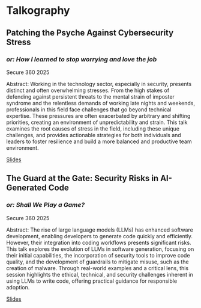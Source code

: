 # Talkography

## Patching the Psyche Against Cybersecurity Stress
### _or: How I learned to stop worrying and love the job_

Secure 360 2025

Abstract: Working in the technology sector, especially in security, presents distinct and often overwhelming stresses. From the high stakes of defending against persistent threats to the mental strain of imposter syndrome and the relentless demands of working late nights and weekends, professionals in this field face challenges that go beyond technical expertise. These pressures are often exacerbated by arbitrary and shifting priorities, creating an environment of unpredictability and strain. This talk examines the root causes of stress in the field, including these unique challenges, and provides actionable strategies for both individuals and leaders to foster resilience and build a more balanced and productive team environment.

[Slides](2025-S360-Patching-the-Psyche.pdf)


## The Guard at the Gate: Security Risks in AI-Generated Code
### _or: Shall We Play a Game?_

Secure 360 2025

Abstract: The rise of large language models (LLMs) has enhanced software development, enabling developers to generate code quickly and efficiently. However, their integration into coding workflows presents significant risks. This talk explores the evolution of LLMs in software generation, focusing on their initial capabilities, the incorporation of security tools to improve code quality, and the development of guardrails to mitigate misuse, such as the creation of malware. Through real-world examples and a critical lens, this session highlights the ethical, technical, and security challenges inherent in using LLMs to write code, offering practical guidance for responsible adoption.

[Slides](2025-S360-Guard-at-the-Gate.pdf)

